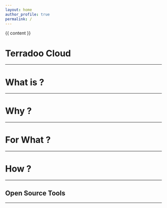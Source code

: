 ```yaml
---
layout: home
author_profile: true
permalink: /
---
```


{{ content }}

# Terradoo Cloud
----------------

# What is ?
-----------

# Why ?
-------

# For What ?
------------

# How ?
-------

## Open Source Tools
--------------------